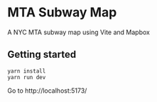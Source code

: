 # MTA Subway Map

A NYC MTA subway map using Vite and Mapbox

## Getting started

```
yarn install
yarn run dev
```

Go to http://localhost:5173/
